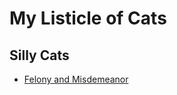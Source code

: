 # My Listicle of Cats

## Silly Cats
- [Felony and Misdemeanor](https://x.com/petfindernames/status/1418329080164978694/photo/1)
